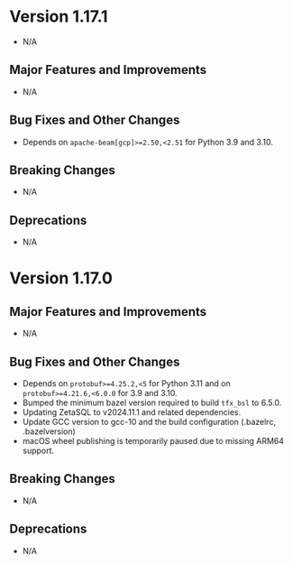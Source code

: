 # Version 1.17.1

*   N/A

## Major Features and Improvements

*   N/A

## Bug Fixes and Other Changes

*   Depends on `apache-beam[gcp]>=2.50,<2.51` for Python 3.9 and 3.10.

## Breaking Changes

*   N/A

## Deprecations

*   N/A

# Version 1.17.0

## Major Features and Improvements

*   N/A

## Bug Fixes and Other Changes

*   Depends on `protobuf>=4.25.2,<5` for Python 3.11 and on
    `protobuf>=4.21.6,<6.0.0` for 3.9 and 3.10.
*   Bumped the minimum bazel version required to build `tfx_bsl` to 6.5.0.
*   Updating ZetaSQL to v2024.11.1 and related dependencies.
*   Update GCC version to gcc-10 and the build configuration (.bazelrc,
    .bazelversion)
*   macOS wheel publishing is temporarily paused due to missing ARM64 support.

## Breaking Changes

*   N/A

## Deprecations

*   N/A

